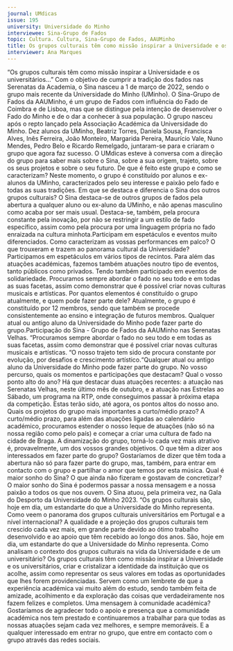```yaml
---
journal: UMdicas 
issue: 195
university: Universidade do Minho
interviewee: Sina-Grupo de Fados
topic: Cultura. Cultura, Sina-Grupo de Fados, AAUMinho
title: Os grupos culturais têm como missão inspirar a Universidade e os universitários
interviewer: Ana Marques
---
```


“Os grupos culturais têm como 
missão inspirar a Universidade 
e os universitários...”
Com o objetivo de cumprir a tradição dos fados nas Serenatas da Academia, o Sina nasceu a 1 
de março de 2022, sendo o grupo mais recente da Universidade do Minho (UMinho). 
O Sina-Grupo de Fados da AAUMinho, 
é um grupo de Fados com influência do 
Fado de Coimbra e de Lisboa, mas que se 
distingue pela intenção de desenvolver 
o Fado do Minho e de o dar a conhecer 
à sua população. O grupo nasceu após o 
repto lançado pela Associação Académica 
da Universidade do Minho. Dez alunos da 
UMinho, Beatriz Torres, Daniela Sousa, 
Francisca Alves, Inês Ferreira, João 
Monteiro, Margarida Pereira, Maurício 
Vale, Nuno Mendes, Pedro Belo e Ricardo 
Remelgado, juntaram-se para e criaram 
o grupo que agora faz sucesso. 
O UMdicas esteve à conversa com a 
direção do grupo para saber mais sobre 
o Sina, sobre a sua origem, trajeto, sobre 
os seus projetos e sobre o seu futuro.
De que é feito este grupo e como se 
caracterizam? 
Neste momento, o grupo é constituído 
por alunos e ex-alunos da UMinho, 
caracterizados pelo seu interesse e paixão 
pelo fado e todas as suas tradições.
Em que se destaca e diferencia o Sina dos 
outros grupos culturais? 
O Sina destaca-se de outros grupos de 
fados pela abertura a qualquer aluno ou
ex-aluno da UMinho, e não apenas 
masculino como acaba por ser mais 
usual. Destaca-se, também, pela procura 
constante pela inovação, por não se 
restringir a um estilo de fado específico, 
assim como pela procura por uma 
linguagem própria no fado enraizada na 
cultura minhota.Participam em espetáculos e eventos 
muito diferenciados. Como caracterizam 
as vossas performances em palco? O 
que trouxeram e trazem ao panorama 
cultural da Universidade?
Participamos em espetáculos em vários 
tipos de recintos. Para além das atuações
académicas, fazemos também atuações 
noutro tipo de eventos, tanto públicos 
como privados. Tendo também 
participado em eventos de solidariedade. 
Procuramos sempre abordar o fado no seu 
todo e em todas as suas facetas, assim 
como demonstrar que é possível criar 
novas culturas musicais e artísticas.
Por quantos elementos é constituído o grupo atualmente, e quem pode fazer 
parte dele?
Atualmente, o grupo é constituído por 12 
membros, sendo que também se procede
consistentemente ao ensino e integração 
de futuros membros. Qualquer atual ou 
antigo aluno da Universidade do Minho 
pode fazer parte do grupo.Participação do Sina - Grupo de Fados da AAUMinho nas Serenatas Velhas. 
“Procuramos sempre abordar o fado no seu todo e em 
todas as suas facetas, assim como demonstrar que é
possível criar novas culturas musicais e artísticas.
“O nosso trajeto tem sido 
de procura constante por 
evolução, por desafios e
crescimento artístico.“Qualquer atual ou antigo
aluno da Universidade do 
Minho pode fazer parte do 
grupo.
No vosso percurso, quais os momentos e 
participações que destacam? Qual o vosso 
ponto alto do ano?
Há que destacar duas atuações recentes: 
a atuação nas Serenatas Velhas, neste 
último mês de outubro, e a atuação nas 
Estrelas ao Sábado, um programa na 
RTP, onde conseguimos passar à próxima 
etapa da competição. Estas terão sido, 
até agora, os pontos altos do nosso ano.
Quais os projetos do grupo mais 
importantes a curto/médio prazo? 
A curto/médio prazo, para além das 
atuações ligadas ao calendário académico,
procuramos estender o nosso leque de 
atuações (não só na nossa região como 
pelo país) e começar a criar uma cultura 
de fado na cidade de Braga.
A dinamização do grupo, torná-lo cada 
vez mais atrativo é, provavelmente, um 
dos vossos grandes objetivos. O que têm 
a dizer aos interessados em fazer parte 
do grupo?
Gostaríamos de dizer que têm toda a 
abertura não só para fazer parte do grupo, 
mas, também, para entrar em contacto 
com o grupo e partilhar o amor que temos 
por esta música.
Qual é maior sonho do Sina? O que ainda 
não fizeram e gostavam de concretizar?
O maior sonho do Sina é podermos passar 
a nossa mensagem e a nossa paixão a 
todos os que nos ouvem.
O Sina atuou, pela primeira vez, na Gala do Desporto da Universidade do Minho 2023. 
“Os grupos culturais são, hoje em dia, um estandarte do 
que a Universidade do Minho representa.
Como veem o panorama dos grupos 
culturais universitários em Portugal e a 
nível internacional?
A qualidade e a projeção dos grupos 
culturais tem crescido cada vez mais, em 
grande parte devido ao ótimo trabalho 
desenvolvido e ao apoio que têm recebido 
ao longo dos anos. São, hoje em dia, um 
estandarte do que a Universidade do 
Minho representa.
Como analisam o contexto dos grupos 
culturais na vida da Universidade e de 
um universitário?
Os grupos culturais têm como 
missão inspirar a Universidade e os 
universitários, criar e cristalizar a 
identidade da instituição que os acolhe, 
assim como representar os seus valores 
em todas as oportunidades que lhes 
forem providenciadas. Servem como um lembrete de que a experiência 
académica vai muito além do estudo, 
sendo também feita de amizade, 
acolhimento e da exploração das coisas 
que verdadeiramente nos fazem felizes 
e completos.
Uma mensagem à comunidade 
académica?
Gostaríamos de agradecer todo o apoio 
e presença que a comunidade académica 
nos tem prestado e continuaremos 
a trabalhar para que todas as nossas 
atuações sejam cada vez melhores, 
e sempre memoráveis. E a qualquer 
interessado em entrar no grupo, que 
entre em contacto com o grupo através 
das redes sociais.